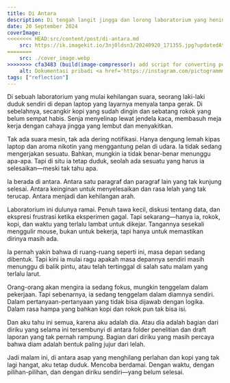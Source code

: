 ```yaml
---
title: Di Antara
description: Di tengah langit jingga dan lorong laboratorium yang hening, ia berdiri diam. Bukan karena pintu tak terbuka, tapi karena ia belum tahu ke mana ingin pergi.
date: 20 September 2024
coverImage:
<<<<<<<< HEAD:src/content/post/di-antara.md
    src: https://ik.imagekit.io/3nj0ldsn3/20240920_171355.jpg?updatedAt=1749979730291
========
    src: ./cover_image.webp
>>>>>>>> cfa3483 (build(image-compressor): add script for converting post images into .webp format):src/content/post/di-antara/index.md
    alt: Dokumentasi pribadi <a href='https://instagram.com/pictogrammmer'>@pictogrammmer</a>
tags: ["reflection"]
---
```


Di sebuah laboratorium yang mulai kehilangan suara, seorang laki-laki duduk sendiri di depan laptop yang layarnya menyala tanpa gerak. Di sebelahnya, secangkir kopi yang sudah dingin dan sebatang rokok yang belum sempat habis. Senja menyelinap lewat jendela kaca, membasuh meja kerja dengan cahaya jingga yang lembut dan menyakitkan.

Tak ada suara mesin, tak ada dering notifikasi. Hanya dengung lemah kipas laptop dan aroma nikotin yang menggantung pelan di udara. Ia tidak sedang mengerjakan sesuatu. Bahkan, mungkin ia tidak benar-benar menunggu apa-apa. Tapi di situ ia tetap duduk, seolah ada sesuatu yang harus ia selesaikan—meski tak tahu apa.

Ia berada di antara.
Antara satu paragraf dan paragraf lain yang tak kunjung selesai.
Antara keinginan untuk menyelesaikan dan rasa lelah yang tak terucap.
Antara menjadi dan kehilangan arah.

Laboratorium ini dulunya ramai. Penuh tawa kecil, diskusi tentang data, dan ekspresi frustrasi ketika eksperimen gagal. Tapi sekarang—hanya ia, rokok, kopi, dan waktu yang terlalu lambat untuk dikejar. Tangannya sesekali menggulir mouse, bukan untuk bekerja, tapi hanya untuk memastikan dirinya masih ada.

Ia pernah yakin bahwa di ruang-ruang seperti ini, masa depan sedang dibentuk. Tapi kini ia mulai ragu apakah masa depannya sendiri masih menunggu di balik pintu, atau telah tertinggal di salah satu malam yang terlalu larut.

Orang-orang akan mengira ia sedang fokus, mungkin tenggelam dalam pekerjaan. Tapi sebenarnya, ia sedang tenggelam dalam diamnya sendiri. Dalam pertanyaan-pertanyaan yang tidak bisa dijawab dengan logika. Dalam rasa hampa yang bahkan kopi dan rokok pun tak bisa isi.

Dan aku tahu ini semua, karena aku adalah dia.
Atau dia adalah bagian dari diriku yang selama ini tersembunyi di antara folder penelitian dan draft laporan yang tak pernah rampung.
Bagian dari diriku yang masih percaya bahwa diam adalah bentuk paling jujur dari lelah.

Jadi malam ini, di antara asap yang menghilang perlahan dan kopi yang tak lagi hangat, aku tetap duduk. Mencoba berdamai. Dengan waktu, dengan pilihan-pilihan, dan dengan diriku sendiri—yang belum selesai.